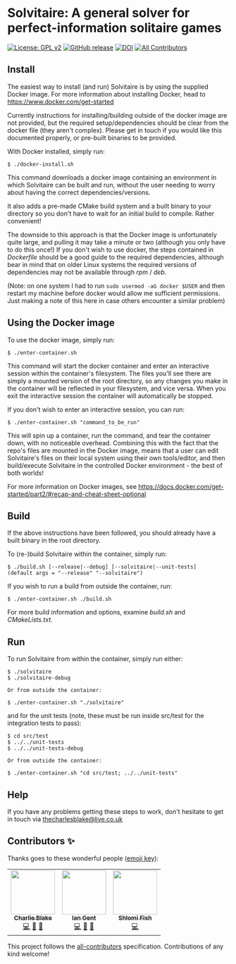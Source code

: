 # Solvitaire: A general solver for perfect-information solitaire games
[![License: GPL v2](https://img.shields.io/badge/License-GPL%20v2-blue.svg)](https://www.gnu.org/licenses/old-licenses/gpl-2.0.en.html) [![GitHub release](https://d25lcipzij17d.cloudfront.net/badge.svg?id=gh&type=6&v=0.10.2)](https://github.com/thecharlesblake/Solvitaire/releases/tag/v0.10/2)
[![DOI](https://zenodo.org/badge/103662666.svg)](https://zenodo.org/badge/latestdoi/103662666)<!-- ALL-CONTRIBUTORS-BADGE:START - Do not remove or modify this section -->
[![All Contributors](https://img.shields.io/badge/all_contributors-3-orange.svg?style=flat-square)](#contributors-)
<!-- ALL-CONTRIBUTORS-BADGE:END -->

## Install

The easiest way to install (and run) Solvitaire is by using the supplied
Docker image. For more information about installing Docker, head to 
<https://www.docker.com/get-started>

Currently instructions for installing/building outside of the docker image are not
provided, but the required setup/dependencies should be clear from the docker file
(they aren't complex). Please get in touch if you would like this documented
properly, or pre-built binaries to be provided.

With Docker installed, simply run:

```
$ ./docker-install.sh
```

This command downloads a docker image containing an environment in which
Solvitaire can be built and run, without the user needing to worry about having
the correct dependencies/versions.

It also adds a pre-made CMake build system and a built binary to your directory
so you don't have to wait for an initial build to compile. Rather convenient!

The downside to this approach is that the Docker image is unfortunately quite
large, and pulling it may take a minute or two (although you only have to do
this once!) If you don't wish to use docker, the steps contained in
_Dockerfile_ should be a good guide to the required dependencies, although bear
in mind that on older Linux systems the required versions of dependencies may
not be available through _rpm_ / _deb_.

(Note: on one system I had to run `sudo usermod -aG docker $USER`
and then restart my machine before docker would allow me sufficient
permissions. Just making a note of this here in case others encounter a similar
problem)

## Using the Docker image

To use the docker image, simply run:

```
$ ./enter-container.sh
```

This command will start the docker container and enter an interactive session
within the container's filesystem. The files you'll see there are simply a
mounted version of the root directory, so any changes you make in the
container will be reflected in your filesystem, and vice versa. When
you exit the interactive session the container will automatically be stopped.

If you don't wish to enter an interactive session, you can run:

```
$ ./enter-container.sh "command_to_be_run"
```

This will spin up a container, run the command, and tear the container down,
with no noticeable overhead. Combining this with the fact that the repo's
files are mounted in the Docker image, means that a user can edit
Solvitaire's files on their local system using their own tools/editor, and
then build/execute Solvitaire in the controlled Docker environment - the
best of both worlds!

For more information on Docker images, see
<https://docs.docker.com/get-started/part2/#recap-and-cheat-sheet-optional>

## Build

If the above instructions have been followed, you should already have a
built binary in the root directory. 

To (re-)build Solvitaire within the container, simply run:

```
$ ./build.sh [--release|--debug] [--solvitaire|--unit-tests]
(default args = "--release" "--solvitaire")
```

If you wish to run a build from outside the container, run:

```
$ ./enter-container.sh ./build.sh
```

For more build information and options, examine _build.sh_ and
_CMakeLists.txt._

## Run

To run Solvitaire from within the container, simply run either:

```
$ ./solvitaire
$ ./solvitaire-debug

Or from outside the container:

$ ./enter-container.sh "./solvitaire"
```

and for the unit tests (note, these must be
run inside src/test for the integration tests to pass):

```
$ cd src/test
$ ../../unit-tests
$ ../../unit-tests-debug

Or from outside the container:

$ ./enter-container.sh "cd src/test; ../../unit-tests"
```

## Help

If you have any problems getting these steps to work, don't hesitate to get in
touch via <thecharlesblake@live.co.uk>


## Contributors ✨

Thanks goes to these wonderful people ([emoji key](https://allcontributors.org/docs/en/emoji-key)):

<!-- ALL-CONTRIBUTORS-LIST:START - Do not remove or modify this section -->
<!-- prettier-ignore-start -->
<!-- markdownlint-disable -->
<table>
  <tr>
    <td align="center"><a href="http://thecharlesblake.co.uk/"><img src="https://avatars1.githubusercontent.com/u/17354715?v=4" width="100px;" alt=""/><br /><sub><b>Charlie Blake</b></sub></a><br /><a href="https://github.com/thecharlesblake/Solvitaire/commits?author=thecharlesblake" title="Code">💻</a> <a href="#design-thecharlesblake" title="Design">🎨</a> <a href="#ideas-thecharlesblake" title="Ideas, Planning, & Feedback">🤔</a></td>
    <td align="center"><a href="http://ian.gent"><img src="https://avatars0.githubusercontent.com/u/2893913?v=4" width="100px;" alt=""/><br /><sub><b>Ian Gent</b></sub></a><br /><a href="https://github.com/thecharlesblake/Solvitaire/commits?author=turingfan" title="Code">💻</a> <a href="#design-turingfan" title="Design">🎨</a> <a href="#ideas-turingfan" title="Ideas, Planning, & Feedback">🤔</a></td>
    <td align="center"><a href="http://www.shlomifish.org/"><img src="https://avatars1.githubusercontent.com/u/3150?v=4" width="100px;" alt=""/><br /><sub><b>Shlomi Fish</b></sub></a><br /><a href="https://github.com/thecharlesblake/Solvitaire/commits?author=shlomif" title="Code">💻</a></td>
  </tr>
</table>

<!-- markdownlint-enable -->
<!-- prettier-ignore-end -->
<!-- ALL-CONTRIBUTORS-LIST:END -->

This project follows the [all-contributors](https://github.com/all-contributors/all-contributors) specification. Contributions of any kind welcome!
